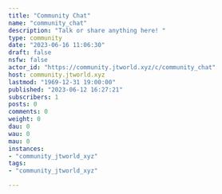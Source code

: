 ```yaml
---
title: "Community Chat" 
name: "community_chat"
description: "Talk or share anything here! "
type: community
date: "2023-06-16 11:06:30"
draft: false
nsfw: false
actor_id: "https://community.jtworld.xyz/c/community_chat"
host: community.jtworld.xyz
lastmod: "1969-12-31 19:00:00"
published: "2023-06-12 16:27:21"
subscribers: 1
posts: 0
comments: 0
weight: 0
dau: 0
wau: 0
mau: 0
instances:
- "community_jtworld_xyz"
tags: 
- "community_jtworld_xyz"

---
```

